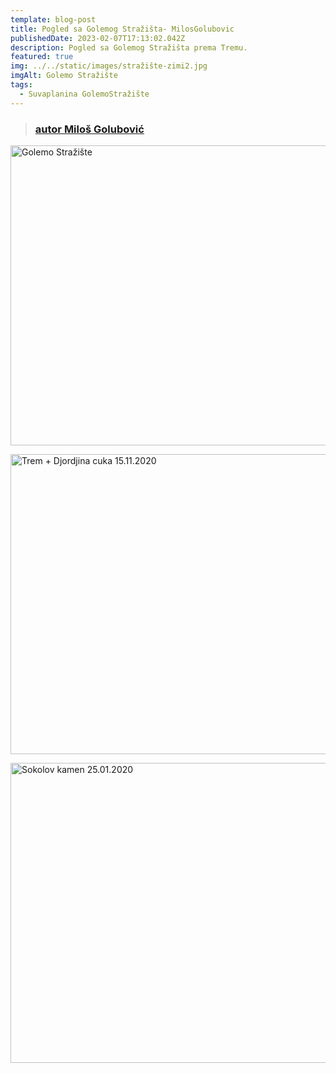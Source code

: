 ```yaml
---
template: blog-post
title: Pogled sa Golemog Stražišta- MilosGolubovic
publishedDate: 2023-02-07T17:13:02.042Z
description: Pogled sa Golemog Stražišta prema Tremu.
featured: true
img: ../../static/images/stražište-zimi2.jpg
imgAlt: Golemo Stražište
tags:
  - Suvaplanina GolemoStražište
---
```



> ### [autor Miloš Golubović](https://www.flickr.com/people/98590749@N07/)

<a data-flickr-embed="true" href="https://www.flickr.com/photos/98590749@N07/albums/72157708275618115" title="Golemo Stražište"><img src="https://live.staticflickr.com/65535/47773497152_3e98d7831f_z.jpg" width="640" height="480" alt="Golemo Stražište"></a><script async src="//embedr.flickr.com/assets/client-code.js" charset="utf-8"></script>

<a data-flickr-embed="true" href="https://www.flickr.com/photos/98590749@N07/albums/72157717822522052" title="Trem + Djordjina cuka 15.11.2020"><img src="https://live.staticflickr.com/65535/50820028728_115db06c04_z.jpg" width="640" height="480" alt="Trem + Djordjina cuka 15.11.2020"></a><script async src="//embedr.flickr.com/assets/client-code.js" charset="utf-8"></script>

<a data-flickr-embed="true" href="https://www.flickr.com/photos/98590749@N07/albums/72157713407236778" title="Sokolov kamen 25.01.2020"><img src="https://live.staticflickr.com/65535/49633934743_5f592f9293_z.jpg" width="640" height="480" alt="Sokolov kamen 25.01.2020"></a><script async src="//embedr.flickr.com/assets/client-code.js" charset="utf-8"></script>

>